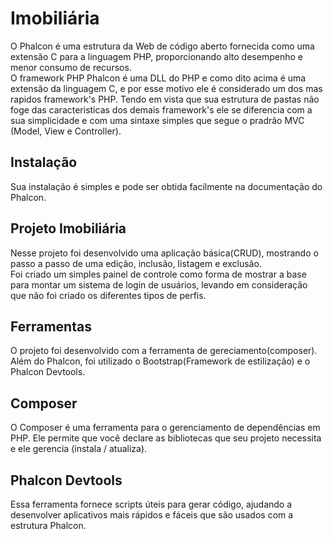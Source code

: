 # Imobiliária
O Phalcon é uma estrutura da Web de código aberto fornecida como uma extensão C para a linguagem PHP, 
proporcionando alto desempenho e menor consumo de recursos.<br/>
O framework PHP Phalcon é uma DLL do PHP e como dito acima é uma extensão da linguagem C, e por esse motivo ele é considerado um dos 
mas rapidos framework's PHP. Tendo em vista que sua estrutura de pastas não foge das caracteristicas dos demais framework's ele se 
diferencia com a sua simplicidade e com uma sintaxe simples que segue o pradrão MVC (Model, View e Controller).
<h2>Instalação</h2>
Sua instalação é simples e pode ser obtida facilmente na documentação do Phalcon.
<h2>Projeto Imobiliária</h2>
Nesse projeto foi desenvolvido uma aplicação básica(CRUD), mostrando o passo a passo de uma edição, inclusão, listagem e exclusão.<br/>
Foi criado um simples painel de controle como forma de mostrar a base para montar um sistema de login de usuários, 
levando em consideração que não foi criado os diferentes tipos de perfis. 
<h2>Ferramentas</h2>
O projeto foi desenvolvido com a ferramenta de gereciamento(composer). <br/>
Além do Phalcon, foi utilizado o Bootstrap(Framework de estilização) e o Phalcon Devtools.
<h2>Composer</h2>
O Composer é uma ferramenta para o gerenciamento de dependências em PHP. Ele permite que você declare as 
bibliotecas que seu projeto necessita e ele gerencia (instala / atualiza).
<h2>Phalcon Devtools</h2>
Essa ferramenta fornece scripts úteis para gerar código, ajudando a desenvolver aplicativos 
mais rápidos e fáceis que são usados com a estrutura Phalcon.
